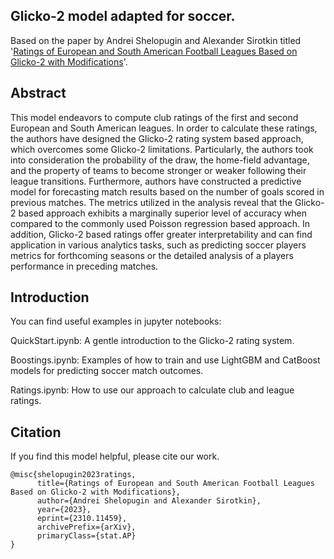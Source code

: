 ## Glicko-2 model adapted for soccer.

Based on the paper by Andrei Shelopugin and Alexander Sirotkin titled '[Ratings of European and South American Football Leagues
Based on Glicko-2 with Modifications](https://arxiv.org/abs/2310.11459)'.

## Abstract
This model endeavors to compute club ratings of the first and second European and South American leagues. In order to
calculate these ratings, the authors have designed the Glicko-2 rating system based approach, which overcomes some Glicko-2
limitations. Particularly, the authors took into consideration the probability of the draw, the home-field advantage, and the
property of teams to become stronger or weaker following their league transitions. Furthermore, authors have constructed a
predictive model for forecasting match results based on the number of goals scored in previous matches. The metrics utilized in
the analysis reveal that the Glicko-2 based approach exhibits a marginally superior level of accuracy when compared to the
commonly used Poisson regression based approach. In addition, Glicko-2 based ratings offer greater interpretability and can find
application in various analytics tasks, such as predicting soccer players metrics for forthcoming seasons or the detailed analysis
of a players performance in preceding matches.

## Introduction
You can find useful examples in jupyter notebooks:

QuickStart.ipynb: A gentle introduction to the Glicko-2 rating system.

Boostings.ipynb: Examples of how to train and use LightGBM and CatBoost models for predicting soccer match outcomes.

Ratings.ipynb: How to use our approach to calculate club and league ratings.

## Citation

If you find this model helpful, please cite our work.

```
@misc{shelopugin2023ratings,
      title={Ratings of European and South American Football Leagues Based on Glicko-2 with Modifications}, 
      author={Andrei Shelopugin and Alexander Sirotkin},
      year={2023},
      eprint={2310.11459},
      archivePrefix={arXiv},
      primaryClass={stat.AP}
}
```